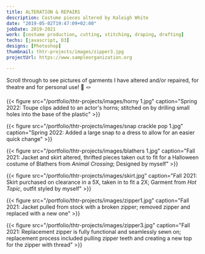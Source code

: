 ```yaml
---
title: ALTERATION & REPAIRS
description: Costume pieces altered by Kaleigh White
date: "2019-05-02T19:47:09+02:00"
jobDate: 2019-2021
work: [costume production, cutting, stitching, draping, drafting]
techs: [javascript, D3]
designs: [Photoshop]
thumbnail: thtr-projects/images/zipper3.jpg
projectUrl: https://www.sampleorganization.org

---
```


Scroll through to see pictures of garments I have altered and/or repaired, for theatre and for personal use! :thread: :knot:

{{< figure src="/portfolio/thtr-projects/images/horny 1.jpg" caption="Spring 2022: Toupe clips added to an actor's horns; stitched on by drilling small holes into the base of the plastic" >}}

{{< figure src="/portfolio/thtr-projects/images/snap crackle pop 1.jpg" caption="Spring 2022: Added a large snap to a dress to allow for an easier quick change" >}}

{{< figure src="/portfolio/thtr-projects/images/blathers 1.jpg" caption="Fall 2021: Jacket and skirt altered, thrifted pieces taken out to fit for a Halloween costume of Blathers from *Animal Crossing*; Designed by myself" >}}

{{< figure src="/portfolio/thtr-projects/images/skirt.jpg" caption="Fall 2021: Skirt purchased on clearance in a 5X, taken in to fit a 2X; Garment from *Hot Topic*, outfit styled by myself" >}}

{{< figure src="/portfolio/thtr-projects/images/zipper1.jpg" caption="Fall 2021: Jacket pulled from stock with a broken zipper; removed zipper and replaced with a new one" >}}

{{< figure src="/portfolio/thtr-projects/images/zipper3.jpg" caption="Fall 2021: Replacement zipper is fully functional and seamlessly sewn on; replacement process included pulling zipper teeth and creating a new top for the zipper with thread" >}}
